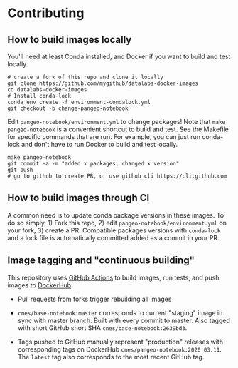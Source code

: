 # Contributing

## How to build images locally

You'll need at least Conda installed, and Docker if you want to build and test locally.

```
# create a fork of this repo and clone it locally
git clone https://github.com/mygithub/datalabs-docker-images
cd datalabs-docker-images
# Install conda-lock
conda env create -f environment-condalock.yml
git checkout -b change-pangeo-notebook
```

Edit `pangeo-notebook/environment.yml` to change packages! Note that `make pangeo-notebook` is a convenient shortcut to build and test. See the Makefile for specific commands that are run. For example, you can just run conda-lock and don't have to run Docker to build and test locally.

```
make pangeo-notebook
git commit -a -m "added x packages, changed x version"
git push
# go to github to create PR, or use github cli https://cli.github.com
```

## How to build images through CI

A common need is to update conda package versions in these images. To do so simply, 1) Fork this repo, 2) edit `pangeo-notebook/environment.yml` on your fork, 3) create a PR. Compatible packages versions with `conda-lock` and a lock file is automatically committed added as a commit in your PR.

## Image tagging and "continuous building"

This repository uses [GitHub Actions](https://help.github.com/en/actions) to build images, run tests, and push images to [DockerHub](https://hub.docker.com/orgs/pangeo).

* Pull requests from forks trigger rebuilding all images

* `cnes/base-notebook:master` corresponds to current "staging" image in sync with master branch. Built with every commit to master. Also tagged with short GitHub short SHA `cnes/base-notebook:2639bd3`.

* Tags pushed to GitHub manually represent "production" releases with corresponding tags on DockerHub `cnes/pangeo-notebook:2020.03.11`. The `latest` tag also corresponds to the most recent GitHub tag.
